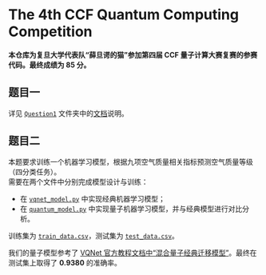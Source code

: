 # The 4th CCF Quantum Computing Competition

**本仓库为复旦大学代表队“薛旦谔的猫”参加第四届 CCF 量子计算大赛复赛的参赛代码。最终成绩为 85 分。**

## 题目一

详见 [`Question1`](./Question1) 文件夹中的[文档](./Question1/Q1Document/问题一文档.pdf)说明。

## 题目二

本题要求训练一个机器学习模型，根据九项空气质量相关指标预测空气质量等级（四分类任务）。  
需要在两个文件中分别完成模型设计与训练：

- 在 [`vqnet_model.py`](./Question2/vqnet_model.py) 中实现经典机器学习模型；
- 在 [`quantum_model.py`](./Question2/quantum_model.py) 中实现量子机器学习模型，并与经典模型进行对比分析。

训练集为 [`train_data.csv`](./Question2/train_data.csv)，测试集为 [`test_data.csv`](./Question2/test_data.csv)。

我们的量子模型参考了 [VQNet 官方教程文档中“混合量子经典迁移模型”](https://qcloud.originqc.com.cn/document/vqnet_api_cn/rst/qml_demo.html#id16)。最终在测试集上取得了 **0.9380** 的准确率。